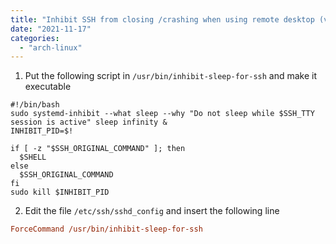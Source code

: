 ```yaml
---
title: "Inhibit SSH from closing /crashing when using remote desktop (vnc)"
date: "2021-11-17"
categories: 
  - "arch-linux"
---
```


1. Put the following script in `/usr/bin/inhibit-sleep-for-ssh` and make it executable

```shell
#!/bin/bash
sudo systemd-inhibit --what sleep --why "Do not sleep while $SSH_TTY session is active" sleep infinity &
INHIBIT_PID=$!

if [ -z "$SSH_ORIGINAL_COMMAND" ]; then
  $SHELL
else
  $SSH_ORIGINAL_COMMAND
fi
sudo kill $INHIBIT_PID
```

2. Edit the file `/etc/ssh/sshd_config` and insert the following line

```ini
ForceCommand /usr/bin/inhibit-sleep-for-ssh
```

